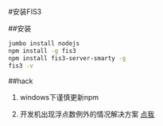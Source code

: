 #安装FIS3

##安装

```bash
jumbo install nodejs
npm install -g fis3
npm install fis3-server-smarty -g
fis3 -v
```


##hack
1. windows下谨慎更新npm


1. 开发机出现浮点数例外的情况解决方案
[点我](http://agroup.baidu.com/fis/md/article/11475)

